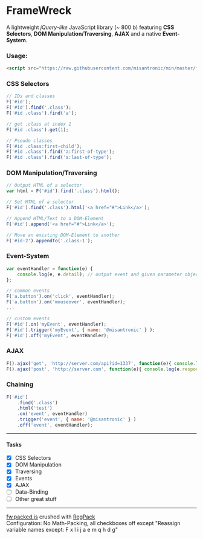 FrameWreck
=========

A lightweight *jQuery-like* JavaScript library (~ 800 b) featuring **CSS Selectors**, **DOM Manipulation/Traversing**, **AJAX** and a native **Event-System**.

### Usage:
```html
<script src="https://raw.githubusercontent.com/misantronic/min/master/framewreck/fw.min.js"></script>
```

### CSS Selectors
```javascript
// IDs and classes
F('#id');
F('#id').find('.class');
F('#id .class').find('a');

// get .class at index 1
F('#id .class').get(1);

// Pseudo classes
F('#id .class:first-child');
F('#id .class').find('a:first-of-type');
F('#id .class').find('a:last-of-type');
```

### DOM Manipulation/Traversing
```javascript
// Output HTML of a selector
var html = F('#id').find('.class').html();

// Set HTML of a selector
F('#id').find('.class').html('<a href="#">Link</a>');

// Append HTML/Text to a DOM-Element
F('#id').append('<a href="#">Link</a>');

// Move an existing DOM-Element to another
F('#id-2').appendTo('.class-1');
```

### Event-System
```javascript
var eventHandler = function(e) {
	console.log(e, e.detail); // output event and given parameter object
};

// common events
F('a.button').on('click', eventHandler);
F('a.button').on('mouseover', eventHandler);
...

// custom events
F('#id').on('myEvent', eventHandler);
F('#id').trigger('myEvent', { name: '@misantronic' } );
F('#id').off('myEvent', eventHandler);
```

### AJAX
```javascript
F().ajax('get', 'http://server.com/api?id=1337', function(e){ console.log(e.responseText) });
F().ajax('post', 'http://server.com', function(e){ console.log(e.responseText) }, { name: '@misantronic' });
```

### Chaining
```javascript
F('#id')
	.find('.class')
	.html('test')
	.on('event', eventHandler)
	.trigger('event', { name: '@misantronic' } )
	.off('event', eventHandler);
```

---

#### Tasks
- [x] CSS Selectors
- [x] DOM Manipulation
- [x] Traversing
- [x] Events
- [x] AJAX
- [ ] Data-Binding
- [ ] Other great stuff

---

[fw.packed.js] crushed with [RegPack]<br>
Configuration: No Math-Packing, all checkboxes off except "Reassign variable names except: F x l i j a e m q h d g"

[fw.packed.js]:https://github.com/misantronic/min/blob/master/framewreck/fw.packed.js
[RegPack]:http://siorki.github.io/regPack.html
